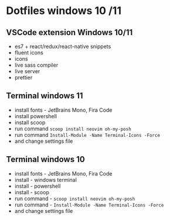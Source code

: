 # Dotfiles windows 10 /11

## VSCode extension Windows 10/11

- es7 + react/redux/react-native snippets
- fluent icons
- icons
- live sass compiler
- live server
- prettier

## Terminal windows 11

- install fonts - JetBrains Mono, Fira Code
- install powershell
- install scoop
- run command `scoop install neovim oh-my-posh`
- run command `Install-Module -Name Terminal-Icons -Force`
- and change settings file

## Terminal windows 10

- install fonts - JetBrains Mono, Fira Code
- install - windows terminal
- install - powershell
- install - scoop
- run command - `scoop install neovim oh-my-posh`
- run command - `Install-Module -Name Terminal-Icons -Force`
- and change settings file
